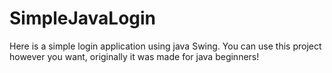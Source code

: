 # SimpleJavaLogin
Here is a simple login application using java Swing.
You can use this project however you want, originally it was made for java beginners!
